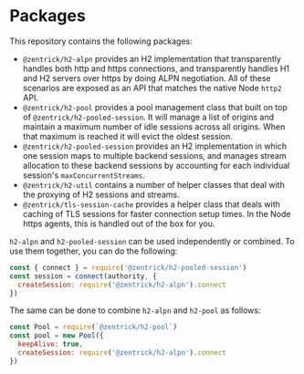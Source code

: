 # Packages

This repository contains the following packages:
- `@zentrick/h2-alpn` provides an H2 implementation that transparently handles
  both http and https connections, and transparently handles H1 and H2 servers
  over https by doing ALPN negotiation. All of these scenarios are exposed
  as an API that matches the native Node `http2` API.
- `@zentrick/h2-pool` provides a pool management class that built on top of
  `@zentrick/h2-pooled-session`. It will manage a list of origins and maintain
  a maximum number of idle sessions across all origins. When that maximum is
  reached it will evict the oldest session.
- `@zentrick/h2-pooled-session` provides an H2 implementation in which one
  session maps to multiple backend sessions, and manages stream allocation to
  these backend sessions by accounting for each individual session's
  `maxConcurrentStreams`.
- `@zentrick/h2-util` contains a number of helper classes that deal with the
  proxying of H2 sessions and streams.
- `@zentrick/tls-session-cache` provides a helper class that deals with caching
  of TLS sessions for faster connection setup times. In the Node https agents,
  this is handled out of the box for you.

`h2-alpn` and `h2-pooled-session` can be used independently or combined. To use
them together, you can do the following:
```js
const { connect } = require('@zentrick/h2-pooled-session')
const session = connect(authority, {
  createSession: require('@zentrick/h2-alpn').connect
})
```

The same can be done to combine `h2-alpn` and `h2-pool` as follows:
```js
const Pool = require(`@zentrick/h2-pool`)
const pool = new Pool({
  keepAlive: true,
  createSession: require('@zentrick/h2-alpn').connect
})
```
